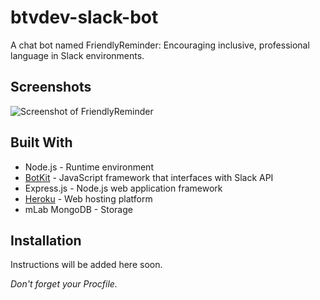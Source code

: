# btvdev-slack-bot
A chat bot named FriendlyReminder: Encouraging inclusive, professional language in Slack environments.

## Screenshots

![Screenshot of FriendlyReminder](https://github.com/cssidy/btvdev-slack-bot/images/slackbot.png) 

## Built With

* Node.js - Runtime environment
* [BotKit](https://github.com/howdyai/botkit-starter-slack) - JavaScript framework that interfaces with Slack API 
* Express.js - Node.js web application framework
* [Heroku](https://heroku.com) - Web hosting platform
* mLab MongoDB - Storage

## Installation

Instructions will be added here soon.

*Don't forget your Procfile.*
